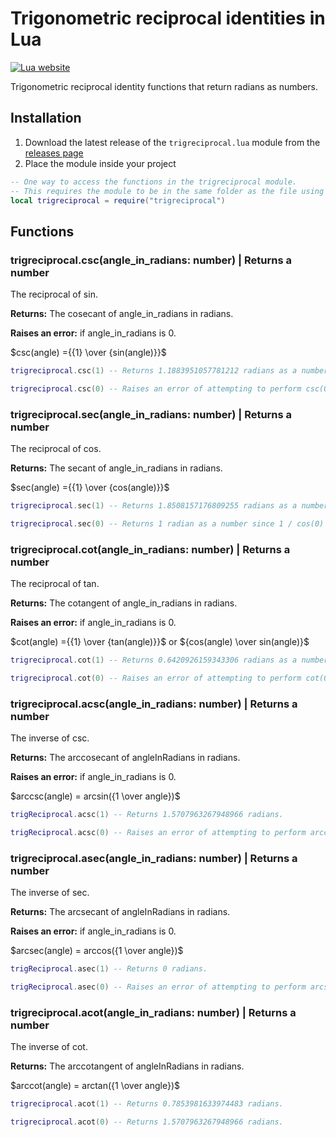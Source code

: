 # Trigonometric reciprocal identities in Lua

[![Lua website](https://www.lua.org/images/lua-logo.gif)](https://lua.org)

Trigonometric reciprocal identity functions that return radians as numbers.

## Installation

1. Download the latest release of the ```trigreciprocal.lua``` module from the [releases page](https://github.com/Synthird/trigonometric-reciprocal-identities/releases/latest)
2. Place the module inside your project

```Lua
-- One way to access the functions in the trigreciprocal module.
-- This requires the module to be in the same folder as the file using this code.
local trigreciprocal = require("trigreciprocal")
```

## Functions

### trigreciprocal.csc(angle_in_radians: number) | Returns a number

The reciprocal of sin.

**Returns:** The cosecant of angle_in_radians in radians.

**Raises an error:** if angle_in_radians is 0.

$csc(angle) ={{1} \over {sin(angle)}}$

```Lua
trigreciprocal.csc(1) -- Returns 1.1883951057781212 radians as a number.
```

```Lua
trigreciprocal.csc(0) -- Raises an error of attempting to perform csc(0) since 1 / sin(0) = 1 / 0, which is undefined.
```

### trigreciprocal.sec(angle_in_radians: number) | Returns a number

The reciprocal of cos.

**Returns:** The secant of angle_in_radians in radians.

$sec(angle) ={{1} \over {cos(angle)}}$

```Lua
trigreciprocal.sec(1) -- Returns 1.8508157176809255 radians as a number.
```

```Lua
trigreciprocal.sec(0) -- Returns 1 radian as a number since 1 / cos(0) = 1 / 1, which is 1.
```

### trigreciprocal.cot(angle_in_radians: number) | Returns a number

The reciprocal of tan.

**Returns:** The cotangent of angle_in_radians in radians.

**Raises an error:** if angle_in_radians is 0.

$cot(angle) ={{1} \over {tan(angle)}}$ or ${cos(angle) \over sin(angle)}$

```Lua
trigreciprocal.cot(1) -- Returns 0.6420926159343306 radians as a number.
```

```Lua
trigreciprocal.cot(0) -- Raises an error of attempting to perform cot(0) since 1 / tan(0) = 1 / 0, which is undefined.
```
### trigreciprocal.acsc(angle_in_radians: number) | Returns a number

The inverse of csc.

**Returns:** The arccosecant of angleInRadians in radians.

**Raises an error:** if angle_in_radians is 0.

$arccsc(angle) = arcsin({1 \over angle})$

```Lua
trigReciprocal.acsc(1) -- Returns 1.5707963267948966 radians.
```

```Lua
trigReciprocal.acsc(0) -- Raises an error of attempting to perform arccsc(0) since arcsin(1 / 0) is undefined.
```

### trigreciprocal.asec(angle_in_radians: number) | Returns a number

The inverse of sec.

**Returns:** The arcsecant of angleInRadians in radians.

**Raises an error:** if angle_in_radians is 0.

$arcsec(angle) = arccos({1 \over angle})$

```Lua
trigReciprocal.asec(1) -- Returns 0 radians.
```

```Lua
trigReciprocal.asec(0) -- Raises an error of attempting to perform arcsec(0) since arccos(1 / 0) is undefined.
```

### trigreciprocal.acot(angle_in_radians: number) | Returns a number

The inverse of cot.

**Returns:** The arccotangent of angleInRadians in radians.

$arccot(angle) = arctan({1 \over angle})$

```Lua
trigreciprocal.acot(1) -- Returns 0.7853981633974483 radians.
```

```Lua
trigreciprocal.acot(0) -- Returns 1.5707963267948966 radians.
```
